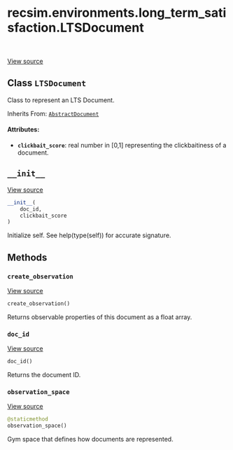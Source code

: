 <div itemscope itemtype="http://developers.google.com/ReferenceObject">
<meta itemprop="name" content="recsim.environments.long_term_satisfaction.LTSDocument" />
<meta itemprop="path" content="Stable" />
<meta itemprop="property" content="__init__"/>
<meta itemprop="property" content="create_observation"/>
<meta itemprop="property" content="doc_id"/>
<meta itemprop="property" content="observation_space"/>
</div>

# recsim.environments.long_term_satisfaction.LTSDocument

<table class="tfo-notebook-buttons tfo-api" align="left">
</table>

<a target="_blank" href="https://github.com/google-research/recsim/recsim/environments/long_term_satisfaction.py">View
source</a>

## Class `LTSDocument`

Class to represent an LTS Document.

Inherits From:
[`AbstractDocument`](../../../recsim/document/AbstractDocument.md)

<!-- Placeholder for "Used in" -->

#### Attributes:

*   <b>`clickbait_score`</b>: real number in [0,1] representing the
    clickbaitiness of a document.

<h2 id="__init__"><code>__init__</code></h2>

<a target="_blank" href="https://github.com/google-research/recsim/recsim/environments/long_term_satisfaction.py">View
source</a>

```python
__init__(
    doc_id,
    clickbait_score
)
```

Initialize self. See help(type(self)) for accurate signature.

## Methods

<h3 id="create_observation"><code>create_observation</code></h3>

<a target="_blank" href="https://github.com/google-research/recsim/recsim/environments/long_term_satisfaction.py">View
source</a>

```python
create_observation()
```

Returns observable properties of this document as a float array.

<h3 id="doc_id"><code>doc_id</code></h3>

<a target="_blank" href="https://github.com/google-research/recsim/recsim/document.py">View
source</a>

```python
doc_id()
```

Returns the document ID.

<h3 id="observation_space"><code>observation_space</code></h3>

<a target="_blank" href="https://github.com/google-research/recsim/recsim/environments/long_term_satisfaction.py">View
source</a>

```python
@staticmethod
observation_space()
```

Gym space that defines how documents are represented.
